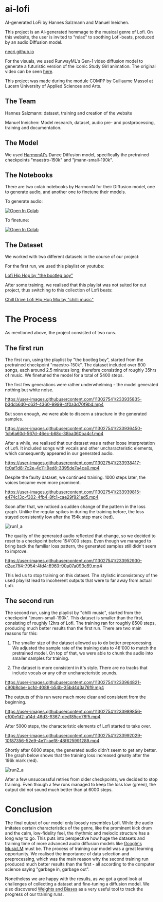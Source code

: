 # ai-lofi
AI-generated LoFi by Hannes Salzmann and Manuel Ineichen.

This project is an AI-generated hommage to the musical genre of Lofi. On this website, the user is invited to "relax" to soothing Lofi-beats, produced by an audio Diffusion model.

[necri.github.io](https://necri.github.io/)

For the visuals, we used RunwayML's Gen-1 video diffusion model to generate a futuristic version of the iconic Study Girl animation. The original video can be seen [here](https://www.youtube.com/watch?v=jfKfPfyJRdk).

This project was made during the module COMPP by Guillaume Massol at Lucern University of Applied Sciences and Arts.

## The Team

Hannes Salzmann: dataset, training and creation of the website

Manuel Ineichen: Model research, dataset, audio pre- and postprocessing, training and documentation.

## The Model
We used [HarmonAI's](https://www.harmonai.org) Dance Diffusion model, specifically the pretrained checkpoints "maestro-150k" and "jmann-small-190k".

## The Notebooks
There are two colab notebooks by HarmonAI for their Diffusion model, one to generate audio, and another one to finetune their models.

To generate audio:

[![Open In Colab](https://colab.research.google.com/assets/colab-badge.svg)](https://colab.research.google.com/github/Harmonai-org/sample-generator/blob/main/Dance_Diffusion.ipynb)

To finetune:

[![Open In Colab](https://colab.research.google.com/assets/colab-badge.svg)](https://colab.research.google.com/github/Harmonai-org/sample-generator/blob/main/Finetune_Dance_Diffusion.ipynb)

## The Dataset
We worked with two different datasets in the course of our project:

For the first run, we used this playlist on youtube:

[Lofi Hip Hop by "the bootleg boy"](https://www.youtube.com/playlist?list=PLOzDu-MXXLliO9fBNZOQTBDddoA3FzZUo)

After some training, we realised that this playlist was not suited for out project, thus switching to this collection of Lofi beats:

[Chill Drive Lofi Hip Hop Mix by "chilli music" ](https://www.youtube.com/watch?v=nvwYWQ3Nt9g)

# The Process
As mentioned above, the project consisted of two runs.

## The first run
The first run, using the playlist by "the bootleg boy", started from the pretrained checkpoint "maestro-150k".
The dataset included over 800 songs, each around 2.5 minutes long; therefore consisting of roughly 35hrs of music.
We finetuned the model for a total of 5400 steps.

The first few generations were rather underwhelming - the model generated nothing but white noise.

https://user-images.githubusercontent.com/113027541/233935835-b3dcb6d0-c63f-4360-9999-4f0a3d70f9bd.mp4

But soon enough, we were able to discern a structure in the generated samples.

https://user-images.githubusercontent.com/113027541/233936450-1cb6a60d-567d-46ec-b68c-38ba360ba4cf.mp4

After a while, we realised that our dataset was a rather loose interpretation of Lofi. It included songs with vocals and other uncharacteristic elements, which consequently appeared in our generated audio.

https://user-images.githubusercontent.com/113027541/233938417-fc0af1d8-7c2e-4c11-9ed8-3395de7a4ca0.mp4

Despite the faulty dataset, we continued training. 1000 steps later, the voices became even more prominent.

https://user-images.githubusercontent.com/113027541/233939815-e474c13c-f302-4fb4-8fc1-cae29f821ed5.mp4

Soon after that, we noticed a sudden change of the pattern in the loss graph. Unlike the regular spikes in during the training before, the loss stayed consistently low after the 154k step mark (red).

![run1_a](https://user-images.githubusercontent.com/113027541/234811345-493e19d2-4561-40d8-8025-7dab1b921d69.png)

The quality of the generated audio reflected that change, so we decided to reset to a checkpoint before 154'000 steps. Even though we managed to bring back the familiar loss pattern, the generated samples still didn't seem to improve.

https://user-images.githubusercontent.com/113027541/233952930-d2ae7ff4-7954-4fd4-8960-90a07a093c89.mp4

This led us to stop training on this dataset. The stylistic inconsistency of the used playlist lead to incoherent outputs that were to far away from actual Lofi.


## The second run
The second run, using the playlist by "chilli music", started from the checkpoint "jmann-small-190k". This dataset is smaller than the first, consisting of roughly 12hrs of Lofi. The training ran for roughly 8500 steps, producing much better results than the first run. There are two main reasons for this:

1. The smaller size of the dataset allowed us to do better preprocessing. We adjusted the sample rate of the training data to 48'000 to match the pretrained model. On top of that, we were able to chunk the audio into smaller samples for training. 

2. The dataset is more consistent in it's style. There are no tracks that include vocals or any other uncharacteristic sounds.

https://user-images.githubusercontent.com/113027541/233964821-c90b8cbe-bcfd-4088-b54b-35bd4d3a76f9.mp4

The outputs of this run were much more clear and consistent from the beginning.

https://user-images.githubusercontent.com/113027541/233989856-ef00e1d2-a14d-46d3-9367-dedf85cc78f5.mp4

After 5000 steps, the characteristic elements of Lofi started to take over.

https://user-images.githubusercontent.com/113027541/233992029-10f87356-52e9-4e11-aef8-48f625991289.mp4

Shortly after 6000 steps, the generated audio didn't seem to get any better. The graph below shows that the training loss increased greatly after the 196k mark (red).

![run2_a](https://user-images.githubusercontent.com/113027541/233996955-dc236b99-f0fc-4048-ba79-e4d3a56fa9c0.png)

After a few unsuccessful retries from older checkpoints, we decided to stop training. Even though a few runs managed to keep the loss low (green), the output did not sound much better than at 6000 steps.

# Conclusion

The final output of our model only loosely resembles Lofi. While the audio imitates certain characteristics of the genre, like the prominent kick drum and the calm, low-fidelity feel, the rhythmic and melodic structure has a long way to go. This puts into perspective how huge the datasets and training time of more advanced audio diffusion models like [Google's MusicLM](https://google-research.github.io/seanet/musiclm/examples/) must be. The process of training our model was a great learning opportunity. We realised the importance of data selection and preprocessing, which was the main reason why the second training run produced much better results than the first - all according to the computer science saying "garbage in, garbage out".

Nonetheless we are happy with the results, as we got a good look at challenges of collecting a dataset and fine-tuning a diffusion model. We also discovered [Weights and Biases](https://wandb.ai/) as a very useful tool to track the progress of our training runs. 

